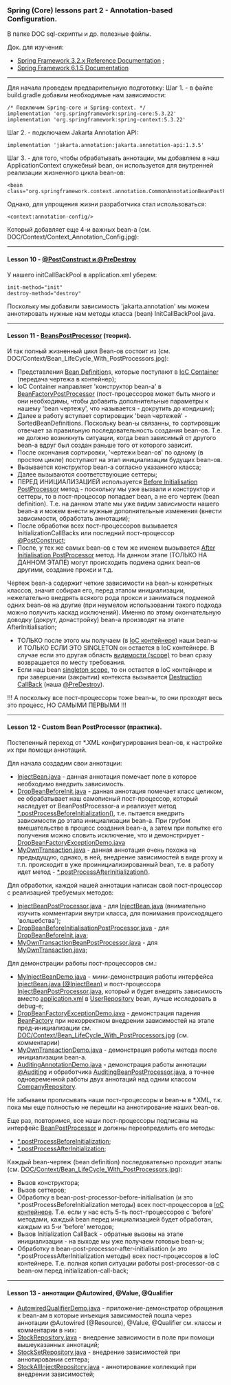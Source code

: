 ### Spring (Core) lessons part 2 - Annotation-based Configuration.

В папке DOC sql-скрипты и др. полезные файлы.

Док. для изучения: 
- [Spring Framework 3.2.x Reference Documentation](https://docs.spring.io/spring-framework/docs/3.2.x/spring-framework-reference/html/index.html) ;
- [Spring Framework 6.1.5 Documentation](https://spring.io/projects/spring-framework)

________________________________________________________________________________________________________________________
Для начала проведем предварительную подготовку:
Шаг 1. - в файле build.gradle добавим необходимые нам зависимости: 

    /* Подключим Spring-core и Spring-context. */
    implementation 'org.springframework:spring-core:5.3.22'
    implementation 'org.springframework:spring-context:5.3.22'

Шаг 2. - подключаем Jakarta Annotation API:

    implementation 'jakarta.annotation:jakarta.annotation-api:1.3.5'

Шаг 3. - для того, чтобы обрабатывать аннотации, мы добавляем в наш ApplicationContext служебный bean, он используется для внутренней реализации жизненного цикла bean-ов:

    <bean class="org.springframework.context.annotation.CommonAnnotationBeanPostProcessor"/>

Однако, для упрощения жизни разработчика стал использоваться:
    
    <context:annotation-config/>

Который добавляет еще 4-и важных bean-a (см. DOC/Context/Context_Annotation_Config.jpg): 

________________________________________________________________________________________________________________________
#### Lesson 10 - [@PostConstruct и @PreDestroy](https://docs.spring.io/spring-framework/reference/core/beans/annotation-config/postconstruct-and-predestroy-annotations.html)

У нашего initCallBackPool в application.xml уберем:
    
    init-method="init"
    destroy-method="destroy"

Поскольку мы добавили зависимость 'jakarta.annotation' мы можем аннотировать нужные нам методы класса 
(bean) InitCallBackPool.java.

________________________________________________________________________________________________________________________
#### Lesson 11 - [BeansPostProcessor](https://docs.spring.io/spring-framework/docs/current/javadoc-api/org/springframework/beans/factory/config/BeanPostProcessor.html) (теория).

И так полный жизненный цикл Bean-ов состоит из (см. DOC/Context/Bean_LifeCycle_With_PostProcessors.jpg):
- Представления [Bean Definition](https://docs.spring.io/spring-framework/docs/current/javadoc-api/org/springframework/beans/factory/config/BeanDefinition.html)s, которые поступают в [IoC Container](https://docs.spring.io/spring-framework/docs/3.2.x/spring-framework-reference/html/beans.html) (передача чертежа в контейнер);
- IoC Container направляет 'конструктор bean-a' в [BeanFactoryPostProcessor](https://docs.spring.io/spring-framework/docs/current/javadoc-api/org/springframework/beans/factory/config/BeanFactoryPostProcessor.html) (пост-процессоров может быть 
много и они необходимы, чтобы добавить дополнительные параметры к нашему 'bean чертежу', что называется - 
докрутить до кондиции);
- Далее в работу вступает сортировщик 'bean чертежей' - SortedBeanDefinitions. Поскольку bean-ы связанны,
то сортировщик отвечает за правильную последовательность создания bean-ов. Т.е. не должно возникнуть 
ситуации, когда bean зависимый от другого bean-a вдруг был создан раньше того от которого зависит. 
- После окончания сортировки, 'чертежи bean-ов' по одному (в простом цикле) поступают на этап 
инициализации будущих bean-ов.
- Вызывается конструктор bean-a согласно указанного класса;
- Далее вызываются соответствующие сеттеры;
- ПЕРЕД ИНИЦИАЛИЗАЦИЕЙ используется [Before Initialisation PostProcessor](https://docs.spring.io/spring-framework/docs/current/javadoc-api/org/springframework/beans/factory/config/BeanPostProcessor.html) метод - поскольку мы уже вызвали и 
конструктор и сеттеры, то в пост-процессор попадает bean, а не его чертеж (bean definition). Т.е. на
данном этапе мы уже видим зависимости нашего bean-a и можем внести нужные дополнительные изменения 
(внести зависимости, обработать аннотации);
- После обработки всех пост-процессоров вызывается InitializationCallBacks или последний 
пост-процессор [@PostConstruct](https://docs.oracle.com/javaee%2F7%2Fapi%2F%2F/javax/annotation/PostConstruct.html);
- После, у тех же самых bean-ов с тем же именем вызывается [After Initialisation PostProcessor](https://docs.spring.io/spring-framework/docs/current/javadoc-api/org/springframework/beans/factory/config/BeanPostProcessor.html) метод. На данном 
этапе (ТОЛЬКО НА ДАННОМ ЭТАПЕ) могут происходить подмена одних bean-ов другими, создание прокси и т.д.

Чертеж bean-a содержит четкие зависимости на bean-ы конкретных классов, значит собирая его, перед 
этапом инициализации, нежелательно внедрять всякого рода прокси и заниматься подменой одних bean-ов 
на другие (при неумелом использовании такого подхода можно получить каскад исключений). Именно по 
этому окончательную доводку (докрут, донастройку) bean-a производят на этапе AfterInitialisation;

- ТОЛЬКО после этого мы получаем (в [IoC контейнере](https://docs.spring.io/spring-framework/docs/3.2.x/spring-framework-reference/html/beans.html)) наши bean-ы И ТОЛЬКО ЕСЛИ ЭТО SINGLETON он остается 
в IoC контейнере. В случае если это другая область [видимости (scope)](https://docs.spring.io/spring-framework/docs/3.2.x/spring-framework-reference/html/beans.html#beans-factory-scopes) то bean сразу возвращается по месту 
требования.
- Если наш bean [singleton scope](https://docs.spring.io/spring-framework/docs/3.2.x/spring-framework-reference/html/beans.html#beans-factory-scopes-singleton), то он остается в IoC контейнере и при завершении (закрытии) контекста
вызывается [Destruction CallBack](https://docs.spring.io/spring-framework/docs/3.2.x/spring-framework-reference/html/beans.html#beans-factory-lifecycle-disposablebean) (наша [@PreDestroy](https://docs.oracle.com/javaee%2F7%2Fapi%2F%2F/javax/annotation/PreDestroy.html)).

!!! А поскольку все пост-процессоры тоже bean-ы, то они проходят весь это процесс, НО САМЫМИ ПЕРВЫМИ !!!

________________________________________________________________________________________________________________________
#### Lesson 12 - Custom Bean PostProcessor (практика).

Постепенный переход от *.XML конфигурирования bean-ов, к настройке их при помощи аннотаций.

Для начала создадим свои аннотации:
- [InjectBean.java](https://github.com/JcoderPaul/Spring_Framework_Lessons/blob/master/Spring_part_2/src/main/java/spring/oldboy/bean_post_processor/InjectBean.java) - данная аннотация помечает поле в которое необходимо внедрить зависимость. 
- [DropBeanBeforeInit.java](https://github.com/JcoderPaul/Spring_Framework_Lessons/blob/master/Spring_part_2/src/main/java/spring/oldboy/bean_post_processor/DropBeanBeforeInit.java) - данная аннотация помечает класс целиком, ее обрабатывает наш самописный пост-процессор,
который наследует от BeanPostProcessor-a и реализует метод [*.postProcessBeforeInitialization()](https://docs.spring.io/spring-framework/docs/current/javadoc-api/org/springframework/beans/factory/config/BeanPostProcessor.html#postProcessBeforeInitialization(java.lang.Object,java.lang.String)), т.е. пытается внедрить
зависимости до этапа инициализации bean-a. При грубом вмешательстве в процесс создания bean-a, а затем при попытке
его получения можно словить исключение, что и демонстрирует - [DropBeanFactoryExceptionDemo.java](https://github.com/JcoderPaul/Spring_Framework_Lessons/blob/master/Spring_part_2/src/main/java/spring/oldboy/lesson_12/DropBeanFactoryExceptionDemo.java)
- [MyOwnTransaction.java](https://github.com/JcoderPaul/Spring_Framework_Lessons/blob/master/Spring_part_2/src/main/java/spring/oldboy/bean_post_processor/MyOwnTransaction.java) - данная аннотация очень похожа на предыдущую, однако, в ней, внедрение зависимостей в виде
proxy и т.п. происходит в уже проинициализированный bean, т.е. в работу идет метод - [*.postProcessAfterInitialization()](https://docs.spring.io/spring-framework/docs/current/javadoc-api/org/springframework/beans/factory/config/BeanPostProcessor.html#postProcessAfterInitialization(java.lang.Object,java.lang.String)).

Для обработки, каждой нашей аннотации написан свой пост-процессор с реализацией требуемых методов:
- [InjectBeanPostProcessor.java](https://github.com/JcoderPaul/Spring_Framework_Lessons/blob/master/Spring_part_2/src/main/java/spring/oldboy/bean_post_processor/InjectBeanPostProcessor.java) - для [InjectBean.java](https://github.com/JcoderPaul/Spring_Framework_Lessons/blob/master/Spring_part_2/src/main/java/spring/oldboy/bean_post_processor/InjectBean.java) (внимательно изучить комментарии внутри класса, 
для понимания происходящего 'волшебства');
- [DropBeanBeforeInitialisationPostProcessor.java](https://github.com/JcoderPaul/Spring_Framework_Lessons/blob/master/Spring_part_2/src/main/java/spring/oldboy/bean_post_processor/DropBeanBeforeInitialisationPostProcessor.java) - для [DropBeanBeforeInit.java](https://github.com/JcoderPaul/Spring_Framework_Lessons/blob/master/Spring_part_2/src/main/java/spring/oldboy/bean_post_processor/DropBeanBeforeInit.java);
- [MyOwnTransactionBeanPostProcessor.java](https://github.com/JcoderPaul/Spring_Framework_Lessons/blob/master/Spring_part_2/src/main/java/spring/oldboy/bean_post_processor/MyOwnTransactionBeanPostProcessor.java) - для [MyOwnTransaction.java](https://github.com/JcoderPaul/Spring_Framework_Lessons/blob/master/Spring_part_2/src/main/java/spring/oldboy/bean_post_processor/MyOwnTransaction.java);

Для демонстрации работы пост-процессоров см.:
- [MyInjectBeanDemo.java](https://github.com/JcoderPaul/Spring_Framework_Lessons/blob/master/Spring_part_2/src/main/java/spring/oldboy/lesson_12/MyInjectBeanDemo.java) - мини-демонстрация работы интерфейса [InjectBean.java (@InjectBean)](https://github.com/JcoderPaul/Spring_Framework_Lessons/blob/master/Spring_part_2/src/main/java/spring/oldboy/bean_post_processor/InjectBean.java) и пост-процессора 
[InjectBeanPostProcessor.java](https://github.com/JcoderPaul/Spring_Framework_Lessons/blob/master/Spring_part_2/src/main/java/spring/oldboy/bean_post_processor/InjectBeanPostProcessor.java), который и будет внедрять зависимость вместо [application.xml](https://github.com/JcoderPaul/Spring_Framework_Lessons/blob/master/Spring_part_2/src/main/resources/application.xml) в [UserRepository](https://github.com/JcoderPaul/Spring_Framework_Lessons/blob/master/Spring_part_2/src/main/java/spring/oldboy/repository/UserRepository.java) bean,
лучше исследовать в debug-е;
- [DropBeanFactoryExceptionDemo.java](https://github.com/JcoderPaul/Spring_Framework_Lessons/blob/master/Spring_part_2/src/main/java/spring/oldboy/lesson_12/DropBeanFactoryExceptionDemo.java) - демонстрация падения [BeanFactory](https://docs.spring.io/spring-framework/docs/current/javadoc-api/org/springframework/beans/factory/BeanFactory.html) при некорректном внедрении зависимостей 
на этапе пред-инициализации см. [DOC/Context/Bean_LifeCycle_With_PostProcessors.jpg](https://github.com/JcoderPaul/Spring_Framework_Lessons/blob/master/Spring_part_2/DOC/Context/Bean_LifeCycle_With_PostProcessors.jpg) (см. комментарии)
- [MyOwnTransactionDemo.java](https://github.com/JcoderPaul/Spring_Framework_Lessons/blob/master/Spring_part_2/src/main/java/spring/oldboy/lesson_12/MyOwnTransactionDemo.java) - демонстрация работы метода после инициализации bean-a.
- [AuditingAnnotationDemo.java](https://github.com/JcoderPaul/Spring_Framework_Lessons/blob/master/Spring_part_2/src/main/java/spring/oldboy/lesson_12/AuditingAnnotationDemo.java) - демонстрация работы аннотации [@Auditing](https://github.com/JcoderPaul/Spring_Framework_Lessons/blob/master/Spring_part_2/src/main/java/spring/oldboy/bean_post_processor/Auditing.java) и обработчика [AuditingBeanPostProcessor.java](https://github.com/JcoderPaul/Spring_Framework_Lessons/blob/master/Spring_part_2/src/main/java/spring/oldboy/bean_post_processor/AuditingBeanPostProcessor.java), 
а точнее одновременной работы двух аннотаций над одним классом [CompanyRepository](https://github.com/JcoderPaul/Spring_Framework_Lessons/blob/master/Spring_part_2/src/main/java/spring/oldboy/repository/CompanyRepository.java).

Не забываем прописывать наши пост-процессоры и bean-ы в *.XML, т.к. пока мы еще полностью не перешли на аннотирование 
наших bean-ов.

Еще раз, повторимся, все наши пост-процессоры подписаны на интерфейс [BeanPostProcessor](https://docs.spring.io/spring-framework/docs/current/javadoc-api/org/springframework/beans/factory/config/BeanPostProcessor.html) и должны переопределить 
его методы:
- [*.postProcessBeforeInitialization](https://docs.spring.io/spring-framework/docs/current/javadoc-api/org/springframework/beans/factory/config/BeanPostProcessor.html#postProcessBeforeInitialization(java.lang.Object,java.lang.String));
- [*.postProcessAfterInitialization](https://docs.spring.io/spring-framework/docs/current/javadoc-api/org/springframework/beans/factory/config/BeanPostProcessor.html#postProcessAfterInitialization(java.lang.Object,java.lang.String));

Каждый bean-чертеж (bean definition) последовательно проходит этапы (см. [DOC/Context/Bean_LifeCycle_With_PostProcessors.jpg](https://github.com/JcoderPaul/Spring_Framework_Lessons/blob/master/Spring_part_2/DOC/Context/Bean_LifeCycle_With_PostProcessors.jpg)):
- Вызов конструктора;
- Вызов сеттеров;
- Обработку в bean-post-processor-before-initialisation (и это *.postProcessBeforeInitialization методы) 
всех пост-процессоров в [IoC контейнере](https://docs.spring.io/spring-framework/reference/core/beans.html). Т.е. если у нас есть 5-ть пост-процессоров с 'before' методами, 
каждый bean перед инициализацией будет обработан, каждым из 5-и 'before' методов;
- Вызов Initialization CallBack - обратные вызовы на этапе инициализации - на выходе мы уже получаем готовые bean-ы;
- Обработку в bean-post-processor-after-initialisation (и это *.postProcessAfterInitialization методы)
всех пост-процессоров в IoC контейнере. Т.е. полная копия ситуации работы post-processor-ов с bean-ом перед 
initialization-call-back;

________________________________________________________________________________________________________________________
#### Lesson 13 - аннотации @Autowired, @Value, @Qualifier

- [AutowiredQualifierDemo.java](https://github.com/JcoderPaul/Spring_Framework_Lessons/blob/master/Spring_part_2/src/main/java/spring/oldboy/lesson_13/AutowiredQualifierDemo.java) - приложение-демонстратор обращения к bean-ам в которые инъекция зависимостей 
пошла через аннотации @Autowired (@Resource), @Value, @Qualifier см. классы и комментарии в них:
- [StockRepository.java](https://github.com/JcoderPaul/Spring_Framework_Lessons/blob/master/Spring_part_2/src/main/java/spring/oldboy/repository/StockRepository.java) - внедрение зависимости в поле при помощи вышеуказанных аннотаций;
- [StockSetRepository.java](https://github.com/JcoderPaul/Spring_Framework_Lessons/blob/master/Spring_part_2/src/main/java/spring/oldboy/repository/StockSetRepository.java) - внедрение зависимостей при аннотировании сеттера;
- [StockAllInjectRepository.java](https://github.com/JcoderPaul/Spring_Framework_Lessons/blob/master/Spring_part_2/src/main/java/spring/oldboy/repository/StockAllInjectRepository.java) - аннотирование коллекций при внедрении зависимостей;